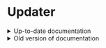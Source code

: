 # Updater

<details>
<summary>Up-to-date documentation</summary>

Each time you run the program, it checks for updates, if there is a newer version than the current one, the update system will notify you by offering to update the program: enter ```Y``` to accept and ```N``` to decline (to disable this check, use the ```--skip-update-check``` argument)

You can also update the program with the ```--update``` argument, the logic is identical, except that you don't have to type anything.

---

### At this moment, the update system can run in several modes:
1. **[NEW]** Run from under the executable - the update system will replace the current executable with the updated executable.
2. Run from source code on a system for which there are executables - the logic is the same as in the first case, but the updated executable is placed next to the source code.
3. Run from source code on a system for which there are no executables - the update system will download and unpack the source code of the latest version.

---

# NOTES
1. Make sure you run the program with elevated permissions, and also do not abort the update if you are running it, as this will corrupt the executable and you will have to manually load the executable!!!
2. In 3 method, critical errors may occur due to the existence of folders with the same name. You can ignore this error, the update program will continue its work. You will just get a folder with a different name (it will not be as nice as the one the update system wanted to make)

---
## The new version is a modification of the old one made by [rzc0d3r](https://github.com/rzc0d3r) and [AdityaGarg8](https://github.com/AdityaGarg8)
</details>

<details>
<summary>Old version of documentation</summary>

# How to use

You can update the program to the latest version by calling it with the command line argument ```--update```:

### Update when a binary file is available
![Windows](https://github.com/rzc0d3r/ESET-KeyGen/blob/main/img/updater_binary_update.png)

### Update when no binary file is available
![Windows](https://github.com/rzc0d3r/ESET-KeyGen/blob/main/img/updater_src_update.png)

Then the program itself will find the latest version and load it into the project folder.

> The upgrade program doesn't replace the files itself, because it's all in your hands!!!

> You can just copy the new folder or binary file to the right place and delete the old one!!!

---

### Also added to all this is the ```--skip-update-check``` command line argument, which disables checking for updates when you start the program
#### Without this argument, the program will always notify you when an update is available

#### Notification when an update is available
![Windows](https://github.com/rzc0d3r/ESET-KeyGen/blob/main/img/updater_available.png)

#### Notification when a project is updated to the latest version
![Windows](https://github.com/rzc0d3r/ESET-KeyGen/blob/main/img/updater_uptodate.png)

---

# NOTES
1. If you see an **[ ERROR ] Your IP address has been blocked. try again later or use a VPN!**, you have run the program very often. If you don't want to update yet use the ```--skip-update-check``` argument. This way you will disable this error!
2. If you are using a system not supported by the project. The updater will always download the source code (You use it anyway, since there are no binaries for your system **:)** )
3. Also, the command line argument ```--update``` disables all other arguments. So just running the project with one ```--update``` argument will be enough for the update!

---
## This technology exists in its current form because of [Xoncia](https://github.com/Xoncia)
</details>
